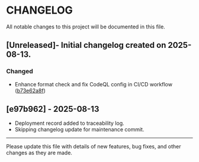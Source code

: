 # CHANGELOG

All notable changes to this project will be documented in this file.

## [Unreleased]- Initial changelog created on 2025-08-13.
### Changed
- Enhance format check and fix CodeQL config in CI/CD workflow ([b73e62a8f](https://github.com/Coding-Krakken/MaintAInPro/commit/b73e62a8f656ce1a271be07ac2b332d8317773e6))


## [e97b962] - 2025-08-13

- Deployment record added to traceability log.
- Skipping changelog update for maintenance commit.

---

Please update this file with details of new features, bug fixes, and other
changes as they are made.
